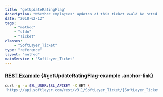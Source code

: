 ```yaml
---
title: "getUpdateRatingFlag"
description: "Whether employees' updates of this ticket could be rated by customer"
date: "2018-02-12"
tags:
    - "method"
    - "sldn"
    - "Ticket"
classes:
    - "SoftLayer_Ticket"
type: "reference"
layout: "method"
mainService : "SoftLayer_Ticket"
---
```


### [REST Example](#getUpdateRatingFlag-example) <a href="/article/rest/"><i class="fas fa-question"></i></a> {#getUpdateRatingFlag-example .anchor-link} 
```bash
curl -g -u $SL_USER:$SL_APIKEY -X GET \
'https://api.softlayer.com/rest/v3.1/SoftLayer_Ticket/{SoftLayer_TicketID}/getUpdateRatingFlag'
```
